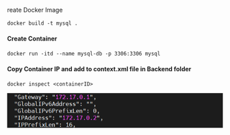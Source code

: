 reate Docker Image

````
docker build -t mysql .
````

#### Create Container

````
docker run -itd --name mysql-db -p 3306:3306 mysql
````
#### Copy Container IP and add to context.xml file in Backend folder

````
docker inspect <containerID>
````

![alt text](image-1.png)